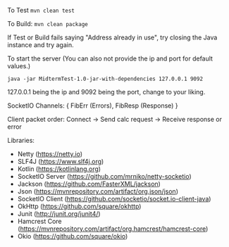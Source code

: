 
To Test `mvn clean test`

To Build: `mvn clean package`


If Test or Build fails saying "Address already in use", try closing the Java instance and try again.


To start the server (You can also not provide the ip and port for default values.)
```
java -jar MidtermTest-1.0-jar-with-dependencies 127.0.0.1 9092
```

127.0.0.1 being the ip and 9092 being the port, change to your liking.


SocketIO Channels: { FibErr (Errors), FibResp (Response) }


Client packet order: Connect -> Send calc request -> Receive response or error


Libraries:
  - Netty (https://netty.io)
  - SLF4J (https://www.slf4j.org)
  - Kotlin (https://kotlinlang.org)
  - SocketIO Server (https://github.com/mrniko/netty-socketio)
  - Jackson (https://github.com/FasterXML/jackson)
  - Json (https://mvnrepository.com/artifact/org.json/json)
  - SocketIO Client (https://github.com/socketio/socket.io-client-java)
  - OkHttp (https://github.com/square/okhttp)
  - Junit (http://junit.org/junit4/)
  - Hamcrest Core (https://mvnrepository.com/artifact/org.hamcrest/hamcrest-core)
  - Okio (https://github.com/square/okio)

  